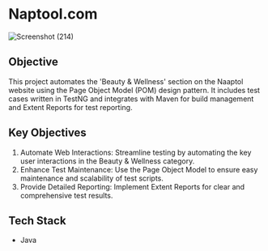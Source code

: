 # Naptool.com

![Screenshot (214)](https://github.com/user-attachments/assets/e3e2b46f-64d1-47dd-9b31-b26bd487832d)

## Objective
This project automates the 'Beauty & Wellness' section on the Naaptol website using the Page Object Model (POM) design pattern. It includes test cases written in TestNG and integrates with Maven for build management and Extent Reports for test reporting.

## Key Objectives
1. Automate Web Interactions: Streamline testing by automating the key user interactions in the Beauty & Wellness category.
2. Enhance Test Maintenance: Use the Page Object Model to ensure easy maintenance and scalability of test scripts.
3. Provide Detailed Reporting: Implement Extent Reports for clear and comprehensive test results.

## Tech Stack
 *  Java
   
